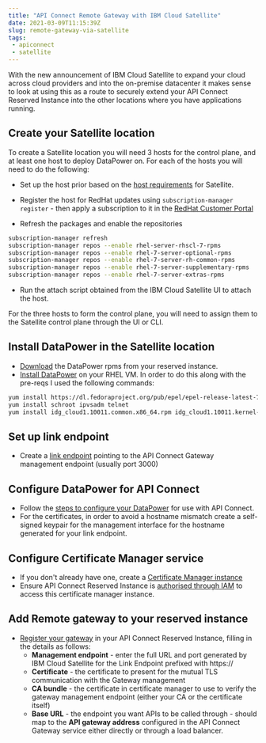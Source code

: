 ```yaml
---
title: "API Connect Remote Gateway with IBM Cloud Satellite"
date: 2021-03-09T11:15:39Z
slug: remote-gateway-via-satellite
tags: 
 - apiconnect
 - satellite
---
```

With the new announcement of IBM Cloud Satellite to expand your cloud across cloud providers and into the on-premise datacenter it makes sense to look at using this as a route to securely extend your API Connect Reserved Instance into the other locations where you have applications running.

## Create your Satellite location

To create a Satellite location you will need 3 hosts for the control plane, and at least one host to deploy DataPower on.  For each of the hosts you will need to do the following:

 - Set up the host prior based on the [host requirements](https://cloud.ibm.com/docs/satellite?topic=satellite-host-reqs) for Satellite.

 - Register the host for RedHat updates using `subscription-manager register` - then apply a subscription to it in the [RedHat Customer Portal](https://access.redhat.com/management/subscriptions)

 - Refresh the packages and enable the repositories
```bash
subscription-manager refresh
subscription-manager repos --enable rhel-server-rhscl-7-rpms
subscription-manager repos --enable rhel-7-server-optional-rpms
subscription-manager repos --enable rhel-7-server-rh-common-rpms
subscription-manager repos --enable rhel-7-server-supplementary-rpms
subscription-manager repos --enable rhel-7-server-extras-rpms
```

 - Run the attach script obtained from the IBM Cloud Satellite UI to attach the host.

For the three hosts to form the control plane, you will need to assign them to the Satellite control plane through the UI or CLI.

## Install DataPower in the Satellite location
 - [Download](https://www.ibm.com/support/knowledgecenter/SSMNED_v10cloud/com.ibm.apic.install.doc/ri_gw_download_install.html) the DataPower rpms from your reserved instance. 
 - [Install DataPower](https://www.ibm.com/support/knowledgecenter/SS9H2Y_10.0/com.ibm.dp.doc/virtual_forlinux.html?view=kc) on your RHEL VM.  In order to do this along with the pre-reqs I used the following commands:

```bash
yum install https://dl.fedoraproject.org/pub/epel/epel-release-latest-7.noarch.rpm
yum install schroot ipvsadm telnet
yum install idg_cloud1.10011.common.x86_64.rpm idg_cloud1.10011.kernel-build-tool.x86_64.rpm idg_cloud1.10011.image.x86_64.rpm
``` 

## Set up link endpoint 

 - Create a [link endpoint](https://cloud.ibm.com/docs/satellite?topic=satellite-link-location-cloud) pointing to the API Connect Gateway management endpoint (usually port 3000) 

## Configure DataPower for API Connect

 - Follow the [steps to configure your DataPower](https://cloud.ibm.com/docs/apiconnect?topic=apiconnect-ri-reg-gwy) for use with API Connect.  
 - For the certificates, in order to avoid a hostname mismatch create a self-signed keypair for the management interface for the hostname generated for your link endpoint.

## Configure Certificate Manager service

 - If you don't already have one, create a [Certificate Manager instance](https://test.cloud.ibm.com/catalog/services/certificate-manager)
 - Ensure API Connect Reserved Instance is [authorised through IAM](https://www.ibm.com/support/knowledgecenter/SSMNED_v10cloud/com.ibm.apic.install.doc/ri_gwy_certs_auth_svc.html?view=kc) to access this certificate manager instance. 

## Add Remote gateway to your reserved instance

 - [Register your gateway](https://www.ibm.com/support/knowledgecenter/SSMNED_v10cloud/com.ibm.apic.install.doc/ri_gwy_reg.html) in your API Connect Reserved Instance, filling in the details as follows:
   - **Management endpoint** - enter the full URL and port generated by IBM Cloud Satellite for the Link Endpoint prefixed with https://
   - **Certificate** - the certificate to present for the mutual TLS communication with the Gateway management
   - **CA bundle** - the certificate in certificate manager to use to verify the gateway management endpoint (either your CA or the certificate itself)
   - **Base URL** - the endpoint you want APIs to be called through - should map to the **API gateway address** configured in the API Connect Gateway service either directly or through a load balancer. 
